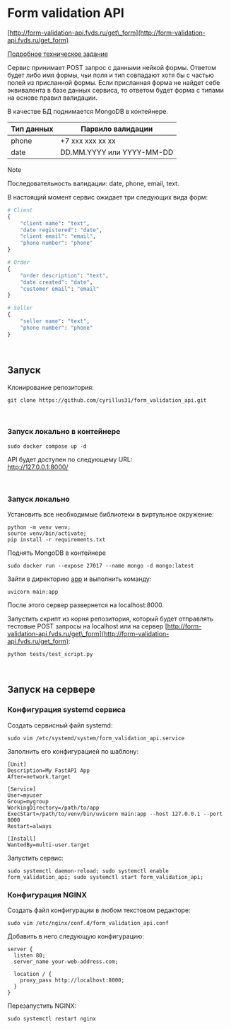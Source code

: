 # Form validation API

[http://form-validation-api.fvds.ru/get\_form](http://form-validation-api.fvds.ru/get_form)

[Подробное техническое задание](technical_task/Тестовое%20задание%20Python%20Junior%20-.pdf)

Сервис принимает POST запрос с данными нейкой формы. Ответом будет либо имя формы, чьи поля и тип совпадают хотя бы с частью полей из присланной формы. Если присланная форма не найдет себе эквивалента в базе данных сервиса, то ответом будет форма с типами на основе правил валидации. 

В качестве БД поднимается MongoDB в контейнере.

|Тип данных   | Парвило валидации |
|------|--------------------------|
|phone |          +7 xxx xxx xx xx|
|date  | DD.MM.YYYY или YYYY-MM-DD| 


> [!NOTE]
> Последовательность валидации: date, phone, email, text.



В настоящий момент сервис ожидает три следующих вида форм:

```python
# Client
{
    "client name": "text",
    "date registered": "date",
    "client email": "email",
    "phone number": "phone"
}

# Order
{
    "order description": "text",
    "date created": "date",
    "customer email": "email"
}

# Seller
{
    "seller name": "text",
    "phone number": "phone"
}
```

<br>

## Запуск

Клонирование репозитория:

```console
git clone https://github.com/cyrillus31/form_validation_api.git
```

<br>


### Запуск локально в контейнере

```docker
sudo docker compose up -d
```

API будет доступен по следующему URL:  
http://127.0.0.1:8000/

<br>

### Запуск локально
Установить все необходимые библиотеки в виртульное окружение:

```console
python -m venv venv; 
source venv/bin/activate;
pip install -r requirements.txt
```

Поднять MongoDB в контейнере
```console
sudo docker run --expose 27017 --name mongo -d mongo:latest
```

Зайти в директорию [app](app/) и выполнить команду:

```console
uvicorn main:app
```
После этого сервер развернется на localhost:8000.

Запустить скрипт из корня репозитория, который будет отправлять тестовые POST запросы на localhost или на сервер [http://form-validation-api.fvds.ru/get\_form](http://form-validation-api.fvds.ru/get_form): 

```console
python tests/test_script.py
```



<br>

## Запуск на сервере

### Конфигурация systemd сервиса

Создать сервисный файл systemd:

```console
sudo vim /etc/systemd/system/form_validation_api.service
```

Заполнить его конфигурацией по шаблону:

```console
[Unit]
Description=My FastAPI App
After=network.target

[Service]
User=myuser
Group=mygroup
WorkingDirectory=/path/to/app
ExecStart=/path/to/venv/bin/uvicorn main:app --host 127.0.0.1 --port 8000
Restart=always

[Install]
WantedBy=multi-user.target
```
Запустить сервис:

```console
sudo systemctl daemon-reload; sudo systemctl enable form_validation_api; sudo systemctl start form_validation_api;
```

### Конфигурация NGINX 
Создать файл конфигурации в любом текстовом редакторе:

```console
sudo vim /etc/nginx/conf.d/form_validation_api.conf
```

Добавить в него следующую конфигурацию:

```nginx
server {
  listen 80;
  server_name your-web-address.com;

  location / {
    proxy_pass http://localhost:8000;
  }
}
```

Перезапустить NGINX:

```console
sudo systemctl restart nginx
```



